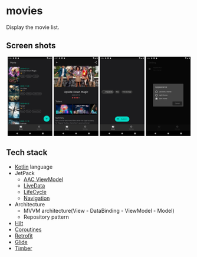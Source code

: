 # movies
Display the movie list.

## Screen shots
<p align="center">
<img src="/preview/image_01.png" width="24%"/>
<img src="/preview/image_02.png" width="24%"/>
<img src="/preview/image_03.png" width="24%"/>
<img src="/preview/image_04.png" width="24%"/>
</p>

## Tech stack
- [Kotlin](https://kotlinlang.org/) language
- JetPack
  - [AAC ViewModel](https://developer.android.com/topic/libraries/architecture/viewmodel)
  - [LiveData](https://developer.android.com/topic/libraries/architecture/livedata)
  - [LifeCycle](https://developer.android.com/topic/libraries/architecture/lifecycle)
  - [Navigation](https://developer.android.com/guide/navigation)
- Architecture
  - MVVM architecture(View - DataBinding - ViewModel - Model)
  - Repository pattern
- [Hilt](https://developer.android.com/training/dependency-injection/hilt-jetpack)
- [Coroutines](https://github.com/Kotlin/kotlinx.coroutines)
- [Retrofit](https://github.com/square/retrofit)
- [Glide](https://github.com/bumptech/glide)
- [Timber](https://github.com/JakeWharton/timber)
